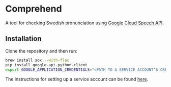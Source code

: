 # Comprehend

A tool for checking Swedish pronunciation using [Google Cloud Speech API][1].

## Installation

Clone the repository and then run:

```bash
brew install sox --with-flac
pip install google-api-python-client
export GOOGLE_APPLICATION_CREDENTIALS="<PATH TO A SERVICE ACCOUNT’S CREDENTIALS>"
```

The instructions for setting up a service account can be found [here][2].

[1]: https://cloud.google.com/speech/
[2]: https://cloud.google.com/speech/docs/common/auth#service-accounts
